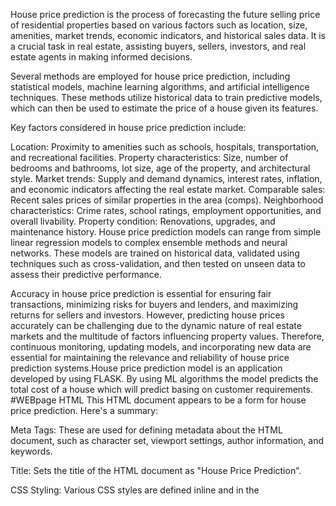 House price prediction is the process of forecasting the future selling price of residential properties based on various factors such as location, size, amenities, market trends, economic indicators, and historical sales data. It is a crucial task in real estate, assisting buyers, sellers, investors, and real estate agents in making informed decisions.

Several methods are employed for house price prediction, including statistical models, machine learning algorithms, and artificial intelligence techniques. These methods utilize historical data to train predictive models, which can then be used to estimate the price of a house given its features.

Key factors considered in house price prediction include:

Location: Proximity to amenities such as schools, hospitals, transportation, and recreational facilities.
Property characteristics: Size, number of bedrooms and bathrooms, lot size, age of the property, and architectural style.
Market trends: Supply and demand dynamics, interest rates, inflation, and economic indicators affecting the real estate market.
Comparable sales: Recent sales prices of similar properties in the area (comps).
Neighborhood characteristics: Crime rates, school ratings, employment opportunities, and overall livability.
Property condition: Renovations, upgrades, and maintenance history.
House price prediction models can range from simple linear regression models to complex ensemble methods and neural networks. These models are trained on historical data, validated using techniques such as cross-validation, and then tested on unseen data to assess their predictive performance.

Accuracy in house price prediction is essential for ensuring fair transactions, minimizing risks for buyers and lenders, and maximizing returns for sellers and investors. However, predicting house prices accurately can be challenging due to the dynamic nature of real estate markets and the multitude of factors influencing property values. Therefore, continuous monitoring, updating models, and incorporating new data are essential for maintaining the relevance and reliability of house price prediction systems.House price prediction model is an application developed by using FLASK.
By using ML algorithms the model predicts the total cost of a house which will predict basing on customer requirements.
#WEBpage HTML
This HTML document appears to be a form for house price prediction. Here's a summary:

Meta Tags: These are used for defining metadata about the HTML document, such as character set, viewport settings, author information, and keywords.

Title: Sets the title of the HTML document as "House Price Prediction".

CSS Styling: Various CSS styles are defined inline and in the <style> tag to customize the appearance of the elements on the page, such as font styles, background images, spacing, button styles, and form inputs.

JavaScript: Some JavaScript code is included for functionalities like date range picker and select dropdowns.

Form: The main content of the page is a form for users to input details required for predicting house prices. It includes input fields for location, total square footage, area type, size, number of bathrooms, and number of balconies. There are also submit button.

Link: A link to a chatbot is provided at the bottom right corner of the page.

Vendor Resources: Links to vendor resources like jQuery, Select2, Datepicker, and Moment.js are included.

Overall, the HTML document provides a user interface for entering house details and submitting them for prediction, with styling and functionality enhancements using CSS and JavaScript libraries.
![home price](https://github.com/Voletiakash/House-price-prediction-using-FLASK/assets/85497633/5e32e6e7-1ca2-40fd-a152-c5bc1e7c4cb2)
![home code](https://github.com/Voletiakash/House-price-prediction-using-FLASK/assets/85497633/54ac7a72-3378-4eb4-90b8-295a2406b952)
![home code 2](https://github.com/Voletiakash/House-price-prediction-using-FLASK/assets/85497633/918bcace-629e-43eb-93a9-1260ca163802)
![home code data](https://github.com/Voletiakash/House-price-prediction-using-FLASK/assets/85497633/6690edab-35e6-4d59-8d22-68d6424de3f0)


